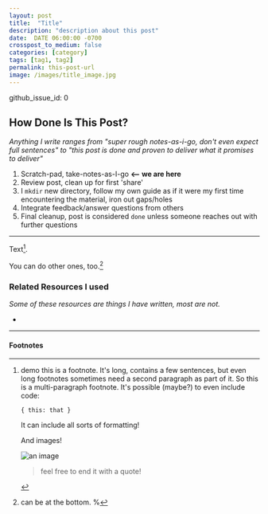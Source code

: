 ```yaml
---
layout: post
title:  "Title"
description: "description about this post"
date:  DATE 06:00:00 -0700
crosspost_to_medium: false
categories: [category]
tags: [tag1, tag2]
permalink: this-post-url
image: /images/title_image.jpg
---
```

github_issue_id: 0

## How Done Is This Post?

_Anything I write ranges from "super rough notes-as-i-go, don't even expect full sentences" to "this post is done and proven to deliver what it promises to deliver"_

1. Scratch-pad, take-notes-as-I-go **<-- we are here**
1. Review post, clean up for first 'share'
1. I `mkdir` new directory, follow my own guide as if it were my first time encountering the material, iron out gaps/holes
1. Integrate feedback/answer questions from others
1. Final cleanup, post is considered `done` unless someone reaches out with further questions

------------------------

Text[^fn1].

You can do other ones, too.[^like-this]

<!--more-->



### Related Resources I used 

_Some of these resources are things I have written, most are not._

- []()

--------------------

#### Footnotes

[^fn1]: demo this is a footnote. It's long, contains a few sentences, but even long footnotes sometimes need a second paragraph as part of it.
    So this is a multi-paragraph footnote.
    It's possible  (maybe?) to even include code:
    ```
    { this: that }
    ```

    It can include all sorts of formatting!

    And images!

    ![an image](/images_2020/1922-zoning-plan.jpg)

    > feel free to end it with a quote!

[^like-this]: can be at the bottom. %